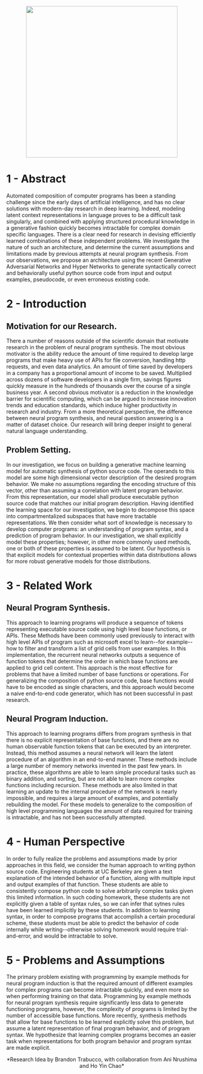 <p align="center"><img src="https://www.lucidchart.com/publicSegments/view/7eba83d0-9717-482f-8957-c2343f598a3d/image.jpeg" height="400"/></p>

# 1 - Abstract
Automated composition of computer programs has been a standing challenge since the early days of artificial intelligence, and has no clear solutions with modern-day research in deep learning. Indeed, modeling latent context representations in language proves to be a difficult task singularly, and combined with applying structured procedural knowledge in a generative fashion quickly becomes intractable for complex domain specific languages. There is a clear need for research in devising efficiently learned combinations of these independent problems. We investigate the nature of such an architecture, and determine the current assumptions and limitations made by previous attempts at neural program synthesis. From our observations, we propose an architecture using the recent Generative Adversarial Networks and Hyper Networks to generate syntactically correct and behaviorally useful python source code from input and output examples, pseudocode, or even erroneous existing code.

# 2 - Introduction
## Motivation for our Research.
There a number of reasons outside of  the scientific domain that motivate research in the problem of neural program synthesis. The most obvious motivator is the ability reduce the amount of time required to develop large programs that make heavy use of APIs for file conversion, handling http requests, and even data analytics. An amount of time saved by developers in a company has a proportional amount of income to be saved. Multiplied across dozens of software developers in a single firm, savings figures quickly measure in the hundreds of thousands over the course of a single business year. A second obvious motivator is a reduction in the knowledge barrier for scientific computing, which can be argued to increase innovation trends and education standards, which induce higher productivity in research and industry. From a more theoretical perspective, the difference between neural program synthesis, and neural question answering is a matter of dataset choice. Our research will bring deeper insight to general natural language understanding.

## Problem Setting.
In our investigation, we focus on building a generative machine learning model for automatic synthesis of python source code.  The operands to this model are some high dimensional vector description of the desired program behavior. We make no assumptions regarding the encoding structure of this vector, other than assuming a correlation with latent program behavior. From this representation, our model shall produce executable python source code that matches our initial program description. Having identified the learning space for our investigation, we begin to decompose this space into compartmentalized subspaces that have more tractable representations. We then consider what sort of knowledge is necessary to develop computer programs: an understanding of program syntax, and a prediction of program behavior. In our investigation, we shall explicitly model these properties; however, in other more commonly used methods, one or both of these properties is assumed to be latent. Our hypothesis is that explicit models for contextual properties within data distributions allows for more robust generative models for those distributions.

# 3 - Related Work
## Neural Program Synthesis.
This approach to learning programs will produce a sequence of tokens representing executable source code using high level base functions, or APIs. These Methods have been commonly used previously to interact with high level APIs of program such as microsoft excel to learn--for example--how to filter and transform a list of grid cells from user examples. In this implementation, the recurrent neural networks outputs a sequence of function tokens that determine the order in which base functions are applied to grid cell content. This approach is the most effective for problems that have a limited number of base functions or operations. For generalizing the composition of python source code, base functions would have to be encoded as single characters, and this approach would become a naive end-to-end code generator, which has not been successful in past research.

## Neural Program Induction.
This approach to learning programs differs from program synthesis in that there is no explicit representation of base functions, and there are no human observable function tokens that can be executed by an interpreter. Instead, this method assumes a neural network will learn the latent procedure of an algorithm in an end-to-end manner. These methods include a large number of memory networks invented in the past few years. In practice, these algorithms are able to learn simple procedural tasks such as binary addition, and sorting, but are not able to learn more complex functions including recursion. These methods are also limited in that learning an update to the internal procedure of the network is nearly impossible, and requires a large amount of examples, and potentially rebuilding the model. For these models to generalize to the composition of high level programming languages the amount of data required for training is intractable, and has not been successfully attempted.

# 4 - Human Perspective
In order to fully realize the problems and assumptions made by prior approaches in this field, we consider the human approach to writing python source code. Engineering students at UC Berkeley are  given a text explanation of the intended behavior of a function, along with multiple input and output examples of that function. These students are able to consistently compose python code to solve arbitrarily complex tasks given this limited information. In such coding homework, these students are not explicitly given a table of syntax rules, so we can infer that sytnes rules have been learned implicitly by these students. In addition to learning syntax, in order to compose programs that accomplish a certain procedural scheme, these students must be able to predict the behavior of code internally while writing--otherwise solving homework would require trial-and-error, and would be intractable to solve.

# 5 - Problems and Assumptions
The primary problem existing with programming by example methods for neural program induction is that the required amount of different examples for complex programs can become intractable quickly, and even more so when performing training on that data. Programming by example methods for neural program synthesis require significantly less data to generate functioning programs, however, the complexity of programs is limited by the number of accessible base functions. More recently, synthesis methods that allow for base functions to be learned explicitly solve this problem, but assume a latent representation of final program behavior, and of program syntax. We hypothesize that learning complex programs becomes an easier task when representations for both program behavior and program syntax are made explicit.

<p align="center">*Research Idea by Brandon Trabucco, with collaboration from Ani Nrushima and Ho Yin Chao*</p>
